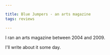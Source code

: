 ```yaml
---

title: Blue Jumpers - an arts magazine
tags: reviews

---
```


I ran an arts magazine between 2004 and 2009.

I'll write about it some day.
